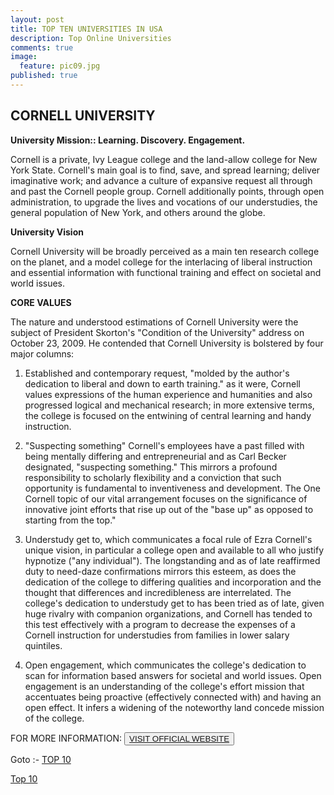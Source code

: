 ```yaml
---
layout: post
title: TOP TEN UNIVERSITIES IN USA
description: Top Online Universities
comments: true
image:
  feature: pic09.jpg
published: true
---
```

## CORNELL UNIVERSITY ##

**University Mission:: Learning. Discovery. Engagement.**

Cornell is a private, Ivy League college and the land-allow college for New York State. Cornell's main goal is to find, save, and spread learning; deliver imaginative work; and advance a culture of expansive request all through and past the Cornell people group. Cornell additionally points, through open administration, to upgrade the lives and vocations of our understudies, the general population of New York, and others around the globe.

**University Vision**

Cornell University will be broadly perceived as a main ten research college on the planet, and a model college for the interlacing of liberal instruction and essential information with functional training and effect on societal and world issues.

**CORE VALUES**

The nature and understood estimations of Cornell University were the subject of President Skorton's "Condition of the University" address on October 23, 2009. He contended that Cornell University is bolstered by four major columns:

1. Established and contemporary request, "molded by the author's dedication to liberal and down to earth training." as it were, Cornell values expressions of the human experience and humanities and also progressed logical and mechanical research; in more extensive terms, the college is focused on the entwining of central learning and handy instruction.

2. "Suspecting something" Cornell's employees have a past filled with being mentally differing and entrepreneurial and as Carl Becker designated, "suspecting something." This mirrors a profound responsibility to scholarly flexibility and a conviction that such opportunity is fundamental to inventiveness and development. The One Cornell topic of our vital arrangement focuses on the significance of innovative joint efforts that rise up out of the "base up" as opposed to starting from the top."

3. Understudy get to, which communicates a focal rule of Ezra Cornell's unique vision, in particular a college open and available to all who justify hypnotize ("any individual"). The longstanding and as of late reaffirmed duty to need-daze confirmations mirrors this esteem, as does the dedication of the college to differing qualities and incorporation and the thought that differences and incredibleness are interrelated. The college's dedication to understudy get to has been tried as of late, given huge rivalry with companion organizations, and Cornell has tended to this test effectively with a program to decrease the expenses of a Cornell instruction for understudies from families in lower salary quintiles.

4. Open engagement, which communicates the college's dedication to scan for information based answers for societal and world issues. Open engagement is an understanding of the college's effort mission that accentuates being proactive (effectively connected with) and having an open effect. It infers a widening of the noteworthy land concede mission of the college.

FOR MORE INFORMATION:
<button><a href="http://www.cornell.edu/">VISIT OFFICIAL WEBSITE</a></button>

Goto :- [TOP 10](/topten/top-online-universities10/)

<md-button class="btn1"><a href="/topten/top-online-universities10/">Top 10
